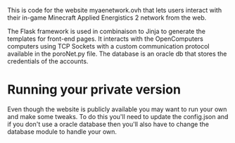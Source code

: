 This is code for the website myaenetwork.ovh that lets users interact with their in-game Minecraft Applied Energistics 2 network from the web. 

The Flask framework is used in combinaison to Jinja to generate the templates for front-end pages. 
It interacts with the OpenComputers computers using TCP Sockets with a custom communication protocol available in the poroNet.py file.
The database is an oracle db that stores the credentials of the accounts. 

# Running your private version
Even though the website is publicly available you may want to run your own and make some tweaks. To do this you'll need to update the config.json and if you don't use a oracle database then you'll also have to change the database module to handle your own.

